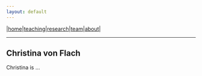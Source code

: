 ```yaml
---
layout: default
---
```


|[home](./index.md)|[teaching](./teaching)|[research](./research)|[team](./team)|[about](./about.md)|

* * *

## Christina von Flach

Christina is ...
